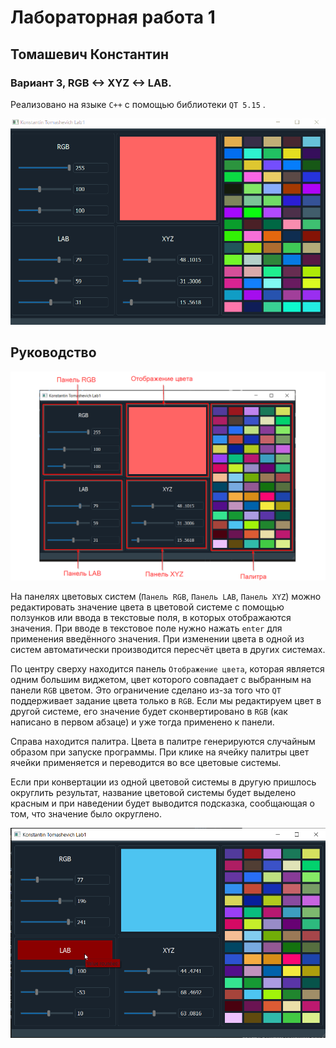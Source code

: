 # Лабораторная работа 1
## Томашевич Константин
### Вариант 3, RGB <-> XYZ <-> LAB.

Реализовано на языке `C++` с помощью библиотеки `QT 5.15` .

![Screenshot 1](readme_screenshots/1.gif)

## Руководство

![Screenshot 2](readme_screenshots/2.png)

На панелях цветовых систем (`Панель RGB`, `Панель LAB`, `Панель XYZ`) можно редактировать значение цвета в цветовой системе с помощью ползунков или ввода в текстовые поля, в которых отображаются значения. При вводе в текстовое поле нужно нажать `enter` для применения введённого значения. При изменении цвета в одной из систем автоматически производится пересчёт цвета в других системах.

По центру сверху находится панель `Отображение цвета`, которая является одним большим виджетом, цвет которого совпадает с выбранным на панели `RGB` цветом. Это ограничение сделано из-за того что `QT` поддерживает задание цвета только в `RGB`. Если мы редактируем цвет в другой системе, его значение будет сконвертировано в `RGB` (как написано в первом абзаце) и уже тогда применено к панели.

Справа находится палитра. Цвета в палитре генерируются случайным образом при запуске программы. При клике на ячейку палитры цвет ячейки применяется и переводится во все цветовые системы.

Если при конвертации из одной цветовой системы в другую пришлось округлить результат, название цветовой системы будет выделено красным и при наведении будет выводится подсказка, сообщающая о том, что значение было округлено.

![Screenshot 3](readme_screenshots/3.png)
